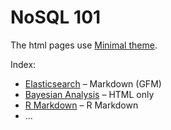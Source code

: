 # NoSQL 101

The html pages use [Minimal theme](https://github.com/wbzyl/nosql-tutorial/settings/pages/themes?utf8=%E2%9C%93&source=master).

Index:

* [Elasticsearch](/nosql_101/elastic-crud) – Markdown (GFM)
* [Bayesian Analysis](/nosql_101/bayes) – HTML only
* [R Markdown](/nosql_101/rmarkdown) – R Markdown
* ...
